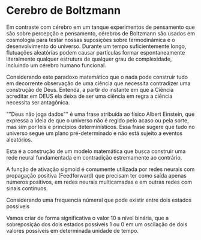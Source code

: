 # Cerebro de Boltzmann
Em contraste com cérebro em um tanque experimentos de pensamento que são sobre percepção e pensamento, cérebros de Boltzmann são usados em cosmologia para testar nossas suposições sobre termodinâmica e o desenvolvimento do universo. Durante um tempo suficientemente longo, flutuações aleatórias podem causar partículas formar espontaneamente literalmente qualquer estrutura de qualquer grau de complexidade, incluindo um cérebro humano funcional.

Considerando este paradoxo matemático que o nada pode construir tudo em decorrente observação de uma ciência que necessita contradizer uma construção de Deus.
Entenda, a partir do instante em que a Ciência acreditar em DEUS ela deixa de ser uma ciência em regra a ciência necessita ser antagônica.

""Deus não joga dados"" é uma frase atribuída ao físico Albert Einstein, que expressa a ideia de que o universo não é regido pelo acaso ou pela sorte, mas sim por leis e princípios determinísticos. Essa frase sugere que tudo no universo segue um plano pré-determinado e não está sujeito a eventos aleatórios.

Esta é a construção de um modelo matemática que busca construir uma rede neural fundamentada em contradição estremamente ao contrário.

A função de ativação sigmoid é comumente utilizada por redes neurais com propagação positiva (Feedforward) que precisam ter como saída apenas números positivos, em redes neurais multicamadas e em outras redes com sinais contínuos.

Considerando uma frequencia númeral que pode existir entre dois estados possiveis

Vamos criar de forma significativa o valor 10 a nível binária, que a sobreposição dos dois estados possiveis 1 ou 0 em um oscilação de dois valores possiveis em determinada unidade de tempo. 
